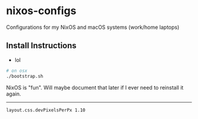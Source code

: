 # nixos-configs

Configurations for my NixOS and macOS systems (work/home laptops)

## Install Instructions

- lol

```bash
# on osx
./bootstrap.sh
```

NixOS is "fun". Will maybe document that later if I ever need to reinstall it again.

---

```
layout.css.devPixelsPerPx 1.10
```

